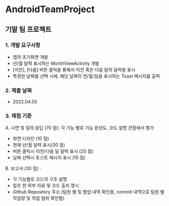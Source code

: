 # AndroidTeamProject


## 기말 팀 프로젝트

### 1. 개발 요구사항
 - 앱의 초기화면 개발
 - 년/월 달력 표시하는 MonthViewActivity 개발
 - [이전], [다음] 버튼 클릭을 통해서 이전 혹은 다음 달의 달력을 표시
 - 특정한 날짜를 선택 시에, 해당 날짜의 연/월/일을 표시하는 Toast 메시지를 출력
 
### 2. 제출 날짜
 - 2022.04.05 
 
### 3. 채점 기준
A. 시연 및 질의 응답 (70 점): 각 기능 별로 기능 완성도, 코드 설명 관점에서 평가
- 화면 디자인 (10 점)
- 현재 년/월 달력 표시(30 점)
- 버튼 클릭시 이전/다음 달 달력 표시 (20 점)
- 날짜 선택시 토스트 메시지 표시 (10 점)

B. 보고서 (30 점) :
- 각 기능별로 코드의 구조 설명
- 참조 한 외부 자료 및 코드 출처 명시
- Github Repository 주소 (팀원 별 및 협업 내역 확인용, commit 내역으로 팀원 별
작업량 및 작업 범위 확인함)

